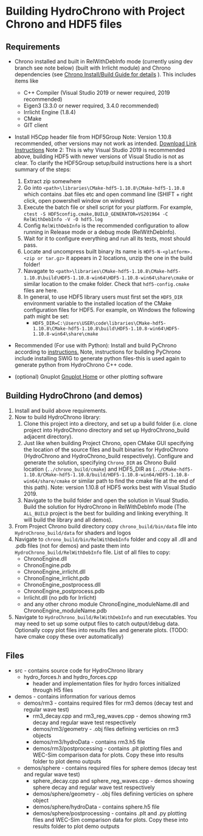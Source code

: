 # Building HydroChrono with Project Chrono and HDF5 files

## Requirements
* Chrono installed and built in RelWithDebInfo mode (currently using dev branch see note below) (built with Irrlicht module) and Chrono dependencies (see [Chrono Install/Build Guide for details](https://api.projectchrono.org/tutorial_install_chrono.html) ). This includes items like
	* C++ Compiler (Visual Studio 2019 or newer required, 2019 recommended)
	* Eigen3 (3.3.0 or newer required, 3.4.0 recommended)
	* Irrlicht Engine (1.8.4)
	* CMake
	* GIT client

* Install H5Cpp header file from HDF5Group Note: Version 1.10.8 recommended, other versions may not work as intended. [Download Link](https://portal.hdfgroup.org/display/support/Downloads) [Instructions](https://portal.hdfgroup.org/display/support/Building+HDF5+with+CMake#BuildingHDF5withCMake-quickins) Note 2: This is why Visual Studio 2019 is recommended above, building HDF5 with newer versions of Visual Studio is not as clear. To clarify the HDF5Group setup/build instructions here is a short summary of the steps:
	1. Extract zip somewhere
	2. Go into `<path>\libraries\CMake-hdf5-1.10.8\CMake-hdf5-1.10.8` which contains .bat files etc and open command line (SHIFT + right click, open powershell window on windows)
	3. Execute the batch file or shell script for your platform. For example, `ctest -S HDF5config.cmake,BUILD_GENERATOR=VS201964 -C RelWithDebInfo -V -O hdf5.log` 
	4. Config `RelWithDebInfo` is the recommended configuration to allow running in Release mode or a debug mode (RelWithDebInfo).
	5. Wait for it to configure everything and run all its tests, most should pass.
	6. Locate and uncompress built binary its name is `HDF5-N-<platform>.<zip or tar.gz>` it appears in 2 locations, unzip the one in the build folder!
	7. Navagate to `<path>\libraries\CMake-hdf5-1.10.8\CMake-hdf5-1.10.8\build\HDF5-1.10.8-win64\HDF5-1.10.8-win64\share\cmake` or similar location to the cmake folder. Check that `hdf5-config.cmake` files are here.
	8. In general, to use HDF5 library users must first set the `HDF5_DIR` environment variable to the installed location of the CMake configuration files for HDF5. For example, on Windows the following path might be set:
		* `HDF5_DIR=C:\Users\USER\code\libraries\CMake-hdf5-1.10.8\CMake-hdf5-1.10.8\build\HDF5-1.10.8-win64\HDF5-1.10.8-win64\share\cmake`

* Recommended (For use with Python): Install and build PyChrono according to [instructions.](https://api.projectchrono.org/module_python_installation.html) Note, instructions for building PyChrono include installing SWIG to generate python files-this is used again to generate python from HydroChrono C++ code.

* (optional) Gnuplot [Gnuplot Home](http://www.gnuplot.info/) or other plotting software

## Building HydroChrono (and demos)
1. Install and build above requirements.
2. Now to build HydroChrono library: 
	1. Clone this project into a directory, and set up a build folder (i.e. clone project into HydroChrono directory and set up HydroChrono_build adjacent directory). 
	2. Just like when building Project Chrono, open CMake GUI specifying the location of the source files and built binaries for HydroChrono (HydroChrono and HydroChrono_build respectively). Configure and generate the solution, specifying `Chrono_DIR` as Chrono Build location (`../chrono_build/cmake`) and HDF5_DIR as (`../CMake-hdf5-1.10.8/CMake-hdf5-1.10.8/build/HDF5-1.10.8-win64/HDF5-1.10.8-win64/share/cmake` or similar path to find the cmake file at the end of this path). Note: version 1.10.8 of HDF5 works best with Visual Studio 2019.
	3. Navigate to the build folder and open the solution in Visual Studio. Build the solution for HydroChrono in RelWithDebInfo mode (The `ALL_BUILD` project is the best for building and linking everything. It will build the library and all demos).
3. From Project Chrono build directory copy `chrono_build/bin/data` file into `HydroChrono_build/data` for shaders and logos
4. Navigate to `chrono_build/bin/RelWithDebInfo` folder and copy all .dll and .pdb files (not for demos) and paste them into `HydroChrono_build/RelWithDebInfo` file. List of all files to copy:
	* ChronoEngine.dll
	* ChronoEngine.pdb
	* ChronoEngine_irrlicht.dll
	* ChronoEngine_irrlicht.pdb
	* ChronoEngine_postprocess.dll
	* ChronoEngine_postprocess.pdb
	* Irrlicht.dll (no pdb for Irrlicht)
	* and any other chrono module ChronoEngine_moduleName.dll and ChronoEngine_moduleName.pdb
5. Navigate to `HydroChrono_build/RelWithDebInfo` and run executables. You may need to set up some output files to catch output/debug data. Optionally copy plot files into results files and generate plots. (TODO: have cmake copy these over automatically)

## Files
* src - contains source code for HydroChrono library
	* hydro_forces.h and hydro_forces.cpp
		* header and implementation files for hydro forces initialized through H5 files
* demos - contains information for various demos
	* demos/rm3 - contains required files for rm3 demos (decay test and regular wave test)
		* rm3_decay.cpp and rm3_reg_waves.cpp - demos showing rm3 decay and regular wave test respectively
		* demos/rm3/geometry - .obj files defining verticies on rm3 objects
		* demos/rm3/hydroData - contains rm3.h5 file
		* demos/rm3/postprocessing - contains .plt plotting files and WEC-Sim comparison data for plots. Copy these into results folder to plot demo outputs
	* demos/sphere - contains required files for sphere demos (decay test and regular wave test)
		* sphere_decay.cpp and sphere_reg_waves.cpp - demos showing sphere decay and regular wave test respectively
		* demos/sphere/geometry - .obj files defining verticies on sphere object
		* demos/sphere/hydroData - contains sphere.h5 file
		* demos/sphere/postprocessing - contains .plt and .py plotting files and WEC-Sim comparison data for plots. Copy these into results folder to plot demo outputs

